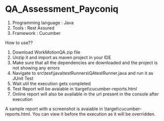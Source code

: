 # QA_Assessment_Payconiq

1. Programming language : Java
2. Tools : Rest Assured
3. Framework : Cucumber

How to use??
1. Download WorkMotionQA.zip file
2. Unzip it and import as maven project in your IDE
3. Make sure that all the dependencies are downloaded and the project is not showing any errors
4. Navigate to src\test\java\testRunners\QAtestRunner.java and run it as JUnit Test
5. Wait util the execution gets completed
6. Test Report will be avaiable in \target\cucumber-reports.html
7. Online report will also be available in the url present in the console after execution


A sample report with a screenshot is avaiable in \target\cucumber-reports.html. You can view it before the execution as it will be overridden.
